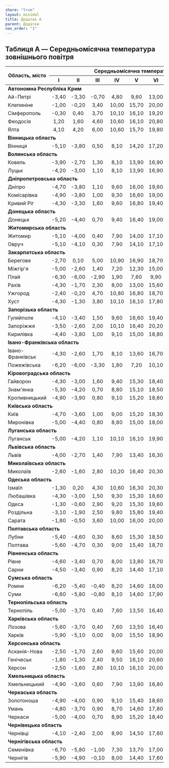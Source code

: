 ```yaml
---
share: "true"
layout: minimal
title: Додаток A
parent: Додатки
nav_order: "1"
---
```



## Таблиця A — Середньомісячна температура зовнішнього повітря

<table class="js-table">
  <thead>
    <tr>
      <th rowspan="2">Область, місто</th>
      <th colspan="12">Середньомісячна температура зовнішнього повітря, ℃</th>
      <th rowspan="2">Середня за рік</th>
    </tr>
    <tr>
      <th>I</th>
      <th>II</th>
      <th>III</th>
      <th>IV</th>
      <th>V</th>
      <th>VI</th>
      <th>VII</th>
      <th>VIII</th>
      <th>IX</th>
      <th>X</th>
      <th>XI</th>
      <th>XII</th>
    </tr>
  </thead>
  <tbody>
    <tr>
      <td colspan="14"><b>Автономна Республіка Крим</b></td>
    </tr>
    <tr>
      <td>Ай-Петрі</td>
      <td style="text-align: center;">-3,40</td>
      <td style="text-align: center;">-3,30</td>
      <td style="text-align: center;">-0,70</td>
      <td style="text-align: center;">4,80</td>
      <td style="text-align: center;">9,60</td>
      <td style="text-align: center;">13,00</td>
      <td style="text-align: center;">15,50</td>
      <td style="text-align: center;">15,10</td>
      <td style="text-align: center;">11,00</td>
      <td style="text-align: center;">6,70</td>
      <td style="text-align: center;">2,50</td>
      <td style="text-align: center;">-1,60</td>
      <td style="text-align: center;">5,80</td>
    </tr>
    <tr>
      <td>Клепиніне</td>
      <td style="text-align: center;">-1,00</td>
      <td style="text-align: center;">-0,20</td>
      <td style="text-align: center;">3,40</td>
      <td style="text-align: center;">10,00</td>
      <td style="text-align: center;">15,70</td>
      <td style="text-align: center;">20,00</td>
      <td style="text-align: center;">22,70</td>
      <td style="text-align: center;">21,80</td>
      <td style="text-align: center;">16,70</td>
      <td style="text-align: center;">10,70</td>
      <td style="text-align: center;">5,70</td>
      <td style="text-align: center;">1,60</td>
      <td style="text-align: center;">10,60</td>
    </tr>
    <tr>
      <td>Сімферополь</td>
      <td style="text-align: center;">-0,30</td>
      <td style="text-align: center;">0,40</td>
      <td style="text-align: center;">3,70</td>
      <td style="text-align: center;">10,10</td>
      <td style="text-align: center;">16,10</td>
      <td style="text-align: center;">19,20</td>
      <td style="text-align: center;">21,80</td>
      <td style="text-align: center;">21,30</td>
      <td style="text-align: center;">16,70</td>
      <td style="text-align: center;">11,00</td>
      <td style="text-align: center;">6,10</td>
      <td style="text-align: center;">2,10</td>
      <td style="text-align: center;">10,60</td>
    </tr>
    <tr>
      <td>Феодосія</td>
      <td style="text-align: center;">1,20</td>
      <td style="text-align: center;">1,60</td>
      <td style="text-align: center;">4,60</td>
      <td style="text-align: center;">10,60</td>
      <td style="text-align: center;">16,10</td>
      <td style="text-align: center;">20,80</td>
      <td style="text-align: center;">23,20</td>
      <td style="text-align: center;">23,10</td>
      <td style="text-align: center;">18,40</td>
      <td style="text-align: center;">12,60</td>
      <td style="text-align: center;">7,60</td>
      <td style="text-align: center;">3,80</td>
      <td style="text-align: center;">12,00</td>
    </tr>
    <tr>
      <td>Ялта</td>
      <td style="text-align: center;">4,10</td>
      <td style="text-align: center;">4,20</td>
      <td style="text-align: center;">6,00</td>
      <td style="text-align: center;">10,60</td>
      <td style="text-align: center;">15,70</td>
      <td style="text-align: center;">19,80</td>
      <td style="text-align: center;">23,60</td>
      <td style="text-align: center;">23,20</td>
      <td style="text-align: center;">19,00</td>
      <td style="text-align: center;">13,60</td>
      <td style="text-align: center;">9,50</td>
      <td style="text-align: center;">6,10</td>
      <td style="text-align: center;">13,00</td>
    </tr>
    <tr>
      <td colspan="14"><b>Вінницька область</b></td>
    </tr>
    <tr>
      <td>Вінниця</td>
      <td style="text-align: center;">-5,10</td>
      <td style="text-align: center;">-3,80</td>
      <td style="text-align: center;">0,50</td>
      <td style="text-align: center;">8,10</td>
      <td style="text-align: center;">14,20</td>
      <td style="text-align: center;">17,20</td>
      <td style="text-align: center;">18,70</td>
      <td style="text-align: center;">18,00</td>
      <td style="text-align: center;">13,30</td>
      <td style="text-align: center;">7,60</td>
      <td style="text-align: center;">1,80</td>
      <td style="text-align: center;">-2,90</td>
      <td style="text-align: center;">7,30</td>
    </tr>
    <tr>
      <td colspan="14"><b>Волинська область</b></td>
    </tr>
    <tr>
      <td>Ковель</td>
      <td style="text-align: center;">-3,90</td>
      <td style="text-align: center;">-2,70</td>
      <td style="text-align: center;">1,30</td>
      <td style="text-align: center;">8,10</td>
      <td style="text-align: center;">13,90</td>
      <td style="text-align: center;">16,90</td>
      <td style="text-align: center;">18,20</td>
      <td style="text-align: center;">17,60</td>
      <td style="text-align: center;">13,00</td>
      <td style="text-align: center;">7,90</td>
      <td style="text-align: center;">2,50</td>
      <td style="text-align: center;">-1,90</td>
      <td style="text-align: center;">7,60</td>
    </tr>
    <tr>
      <td>Луцьк</td>
      <td style="text-align: center;">-4,20</td>
      <td style="text-align: center;">-3,00</td>
      <td style="text-align: center;">1,10</td>
      <td style="text-align: center;">8,10</td>
      <td style="text-align: center;">13,90</td>
      <td style="text-align: center;">16,90</td>
      <td style="text-align: center;">18,40</td>
      <td style="text-align: center;">17,70</td>
      <td style="text-align: center;">13,20</td>
      <td style="text-align: center;">7,90</td>
      <td style="text-align: center;">2,40</td>
      <td style="text-align: center;">-2,40</td>
      <td style="text-align: center;">7,50</td>
    </tr>
    <tr>
      <td colspan="14"><b>Дніпропетровська область</b></td>
    </tr>
    <tr>
      <td>Дніпро</td>
      <td style="text-align: center;">-4,70</td>
      <td style="text-align: center;">-3,80</td>
      <td style="text-align: center;">1,10</td>
      <td style="text-align: center;">9,60</td>
      <td style="text-align: center;">16,00</td>
      <td style="text-align: center;">19,60</td>
      <td style="text-align: center;">21,60</td>
      <td style="text-align: center;">20,70</td>
      <td style="text-align: center;">15,40</td>
      <td style="text-align: center;">8,60</td>
      <td style="text-align: center;">2,20</td>
      <td style="text-align: center;">-2,50</td>
      <td style="text-align: center;">8,70</td>
    </tr>
    <tr>
      <td>Комісарівка</td>
      <td style="text-align: center;">-4,90</td>
      <td style="text-align: center;">-3,80</td>
      <td style="text-align: center;">1,00</td>
      <td style="text-align: center;">9,30</td>
      <td style="text-align: center;">16,60</td>
      <td style="text-align: center;">19,00</td>
      <td style="text-align: center;">20,90</td>
      <td style="text-align: center;">20,00</td>
      <td style="text-align: center;">14,70</td>
      <td style="text-align: center;">8,20</td>
      <td style="text-align: center;">2,20</td>
      <td style="text-align: center;">-2,40</td>
      <td style="text-align: center;">8,30</td>
    </tr>
    <tr>
      <td>Кривий Ріг</td>
      <td style="text-align: center;">-4,30</td>
      <td style="text-align: center;">-3,30</td>
      <td style="text-align: center;">1,60</td>
      <td style="text-align: center;">9,60</td>
      <td style="text-align: center;">16,80</td>
      <td style="text-align: center;">19,40</td>
      <td style="text-align: center;">21,50</td>
      <td style="text-align: center;">20,70</td>
      <td style="text-align: center;">15,50</td>
      <td style="text-align: center;">8,90</td>
      <td style="text-align: center;">2,70</td>
      <td style="text-align: center;">-2,00</td>
      <td style="text-align: center;">8,80</td>
    </tr>
    <tr>
      <td colspan="14"><b>Донецька область</b></td>
    </tr>
    <tr>
      <td>Донецьк</td>
      <td style="text-align: center;">-5,20</td>
      <td style="text-align: center;">-4,40</td>
      <td style="text-align: center;">0,70</td>
      <td style="text-align: center;">9,40</td>
      <td style="text-align: center;">16,40</td>
      <td style="text-align: center;">19,00</td>
      <td style="text-align: center;">21,20</td>
      <td style="text-align: center;">19,80</td>
      <td style="text-align: center;">14,90</td>
      <td style="text-align: center;">8,00</td>
      <td style="text-align: center;">1,80</td>
      <td style="text-align: center;">-2,90</td>
      <td style="text-align: center;">8,10</td>
    </tr>
    <tr>
      <td colspan="14"><b>Житомирська область</b></td>
    </tr>
    <tr>
      <td>Житомир</td>
      <td style="text-align: center;">-5,10</td>
      <td style="text-align: center;">-4,00</td>
      <td style="text-align: center;">0,40</td>
      <td style="text-align: center;">7,90</td>
      <td style="text-align: center;">14,00</td>
      <td style="text-align: center;">17,10</td>
      <td style="text-align: center;">18,50</td>
      <td style="text-align: center;">17,70</td>
      <td style="text-align: center;">13,00</td>
      <td style="text-align: center;">7,40</td>
      <td style="text-align: center;">1,70</td>
      <td style="text-align: center;">-2,80</td>
      <td style="text-align: center;">7,20</td>
    </tr>
    <tr>
      <td>Овруч</td>
      <td style="text-align: center;">-5,10</td>
      <td style="text-align: center;">-4,10</td>
      <td style="text-align: center;">0,30</td>
      <td style="text-align: center;">7,90</td>
      <td style="text-align: center;">14,10</td>
      <td style="text-align: center;">17,10</td>
      <td style="text-align: center;">18,50</td>
      <td style="text-align: center;">17,60</td>
      <td style="text-align: center;">12,80</td>
      <td style="text-align: center;">7,10</td>
      <td style="text-align: center;">1,50</td>
      <td style="text-align: center;">-3,10</td>
      <td style="text-align: center;">7,10</td>
    </tr>
    <tr>
      <td colspan="14"><b>Закарпатська область</b></td>
    </tr>
    <tr>
      <td>Берегове</td>
      <td style="text-align: center;">-2,70</td>
      <td style="text-align: center;">0,10</td>
      <td style="text-align: center;">5,00</td>
      <td style="text-align: center;">10,90</td>
      <td style="text-align: center;">16,90</td>
      <td style="text-align: center;">18,70</td>
      <td style="text-align: center;">20,20</td>
      <td style="text-align: center;">19,60</td>
      <td style="text-align: center;">15,70</td>
      <td style="text-align: center;">10,30</td>
      <td style="text-align: center;">4,80</td>
      <td style="text-align: center;">-0,20</td>
      <td style="text-align: center;">9,90</td>
    </tr>
    <tr>
      <td>Міжгір'я</td>
      <td style="text-align: center;">-5,00</td>
      <td style="text-align: center;">-2,60</td>
      <td style="text-align: center;">1,40</td>
      <td style="text-align: center;">7,20</td>
      <td style="text-align: center;">12,30</td>
      <td style="text-align: center;">15,00</td>
      <td style="text-align: center;">16,40</td>
      <td style="text-align: center;">15,80</td>
      <td style="text-align: center;">12,30</td>
      <td style="text-align: center;">7,40</td>
      <td style="text-align: center;">2,50</td>
      <td style="text-align: center;">2,40</td>
      <td style="text-align: center;">6,70</td>
    </tr>
    <tr>
      <td>Плай</td>
      <td style="text-align: center;">-6,30</td>
      <td style="text-align: center;">-6,00</td>
      <td style="text-align: center;">-2,90</td>
      <td style="text-align: center;">1,90</td>
      <td style="text-align: center;">7,60</td>
      <td style="text-align: center;">9,90</td>
      <td style="text-align: center;">11,40</td>
      <td style="text-align: center;">11,50</td>
      <td style="text-align: center;">7,70</td>
      <td style="text-align: center;">3,60</td>
      <td style="text-align: center;">-1,40</td>
      <td style="text-align: center;">-5,10</td>
      <td style="text-align: center;">2,70</td>
    </tr>
    <tr>
      <td>Рахів</td>
      <td style="text-align: center;">-4,30</td>
      <td style="text-align: center;">-1,70</td>
      <td style="text-align: center;">2,30</td>
      <td style="text-align: center;">8,00</td>
      <td style="text-align: center;">13,00</td>
      <td style="text-align: center;">15,60</td>
      <td style="text-align: center;">17,00</td>
      <td style="text-align: center;">16,40</td>
      <td style="text-align: center;">12,90</td>
      <td style="text-align: center;">7,80</td>
      <td style="text-align: center;">2,80</td>
      <td style="text-align: center;">-1,80</td>
      <td style="text-align: center;">7,30</td>
    </tr>
    <tr>
      <td>Ужгород</td>
      <td style="text-align: center;">-2,40</td>
      <td style="text-align: center;">-0,20</td>
      <td style="text-align: center;">4,70</td>
      <td style="text-align: center;">10,80</td>
      <td style="text-align: center;">16,80</td>
      <td style="text-align: center;">18,70</td>
      <td style="text-align: center;">20,30</td>
      <td style="text-align: center;">19,80</td>
      <td style="text-align: center;">15,50</td>
      <td style="text-align: center;">10,20</td>
      <td style="text-align: center;">4,70</td>
      <td style="text-align: center;">-0,50</td>
      <td style="text-align: center;">9,80</td>
    </tr>
    <tr>
      <td>Хуст</td>
      <td style="text-align: center;">-4,30</td>
      <td style="text-align: center;">-1,30</td>
      <td style="text-align: center;">3,80</td>
      <td style="text-align: center;">10,10</td>
      <td style="text-align: center;">16,10</td>
      <td style="text-align: center;">17,80</td>
      <td style="text-align: center;">19,20</td>
      <td style="text-align: center;">18,50</td>
      <td style="text-align: center;">14,50</td>
      <td style="text-align: center;">8,90</td>
      <td style="text-align: center;">3,70</td>
      <td style="text-align: center;">-1,30</td>
      <td style="text-align: center;">8,70</td>
    </tr>
    <tr>
      <td colspan="14"><b>Запорізька область</b></td>
    </tr>
    <tr>
      <td>Гуляйполе</td>
      <td style="text-align: center;">-4,10</td>
      <td style="text-align: center;">-3,40</td>
      <td style="text-align: center;">1,50</td>
      <td style="text-align: center;">9,60</td>
      <td style="text-align: center;">16,60</td>
      <td style="text-align: center;">19,40</td>
      <td style="text-align: center;">21,60</td>
      <td style="text-align: center;">20,50</td>
      <td style="text-align: center;">15,10</td>
      <td style="text-align: center;">8,40</td>
      <td style="text-align: center;">2,50</td>
      <td style="text-align: center;">-1,90</td>
      <td style="text-align: center;">8,70</td>
    </tr>
    <tr>
      <td>Запоріжжя</td>
      <td style="text-align: center;">-3,50</td>
      <td style="text-align: center;">-2,60</td>
      <td style="text-align: center;">2,00</td>
      <td style="text-align: center;">10,10</td>
      <td style="text-align: center;">16,40</td>
      <td style="text-align: center;">20,20</td>
      <td style="text-align: center;">22,40</td>
      <td style="text-align: center;">21,40</td>
      <td style="text-align: center;">16,20</td>
      <td style="text-align: center;">9,60</td>
      <td style="text-align: center;">3,50</td>
      <td style="text-align: center;">-1,10</td>
      <td style="text-align: center;">9,60</td>
    </tr>
    <tr>
      <td>Кирилівка</td>
      <td style="text-align: center;">-4,40</td>
      <td style="text-align: center;">-3,80</td>
      <td style="text-align: center;">1,00</td>
      <td style="text-align: center;">9,10</td>
      <td style="text-align: center;">15,00</td>
      <td style="text-align: center;">18,80</td>
      <td style="text-align: center;">20,60</td>
      <td style="text-align: center;">20,10</td>
      <td style="text-align: center;">14,90</td>
      <td style="text-align: center;">8,10</td>
      <td style="text-align: center;">2,30</td>
      <td style="text-align: center;">-2,20</td>
      <td style="text-align: center;">8,30</td>
    </tr>
    <tr>
      <td colspan="14"><b>Івано-Франківська область</b></td>
    </tr>
    <tr>
      <td>Івано-Франківськ</td>
      <td style="text-align: center;">-4,30</td>
      <td style="text-align: center;">-2,60</td>
      <td style="text-align: center;">1,70</td>
      <td style="text-align: center;">8,10</td>
      <td style="text-align: center;">13,60</td>
      <td style="text-align: center;">16,70</td>
      <td style="text-align: center;">18,30</td>
      <td style="text-align: center;">17,70</td>
      <td style="text-align: center;">13,40</td>
      <td style="text-align: center;">8,00</td>
      <td style="text-align: center;">2,50</td>
      <td style="text-align: center;">-2,40</td>
      <td style="text-align: center;">7,60</td>
    </tr>
    <tr>
      <td>Пожежівська</td>
      <td style="text-align: center;">-6,20</td>
      <td style="text-align: center;">-6,00</td>
      <td style="text-align: center;">-3,30</td>
      <td style="text-align: center;">1,80</td>
      <td style="text-align: center;">7,20</td>
      <td style="text-align: center;">10,10</td>
      <td style="text-align: center;">11,70</td>
      <td style="text-align: center;">11,80</td>
      <td style="text-align: center;">8,00</td>
      <td style="text-align: center;">4,10</td>
      <td style="text-align: center;">-0,70</td>
      <td style="text-align: center;">-4,90</td>
      <td style="text-align: center;">2,80</td>
    </tr>
    <tr>
      <td colspan="14"><b>Кіровоградська область</b></td>
    </tr>
    <tr>
      <td>Гайворон</td>
      <td style="text-align: center;">-4,30</td>
      <td style="text-align: center;">-3,00</td>
      <td style="text-align: center;">1,60</td>
      <td style="text-align: center;">9,40</td>
      <td style="text-align: center;">15,30</td>
      <td style="text-align: center;">18,40</td>
      <td style="text-align: center;">20,00</td>
      <td style="text-align: center;">19,20</td>
      <td style="text-align: center;">14,40</td>
      <td style="text-align: center;">8,40</td>
      <td style="text-align: center;">2,70</td>
      <td style="text-align: center;">-1,90</td>
      <td style="text-align: center;">8,40</td>
    </tr>
    <tr>
      <td>Знам'янка</td>
      <td style="text-align: center;">-5,30</td>
      <td style="text-align: center;">-4,20</td>
      <td style="text-align: center;">0,70</td>
      <td style="text-align: center;">8,80</td>
      <td style="text-align: center;">15,10</td>
      <td style="text-align: center;">18,50</td>
      <td style="text-align: center;">20,30</td>
      <td style="text-align: center;">19,50</td>
      <td style="text-align: center;">14,40</td>
      <td style="text-align: center;">7,90</td>
      <td style="text-align: center;">2,00</td>
      <td style="text-align: center;">-2,80</td>
      <td style="text-align: center;">7,90</td>
    </tr>
    <tr>
      <td>Кропивницький</td>
      <td style="text-align: center;">-4,90</td>
      <td style="text-align: center;">-3,90</td>
      <td style="text-align: center;">0,80</td>
      <td style="text-align: center;">9,10</td>
      <td style="text-align: center;">15,20</td>
      <td style="text-align: center;">18,60</td>
      <td style="text-align: center;">20,40</td>
      <td style="text-align: center;">19,70</td>
      <td style="text-align: center;">14,70</td>
      <td style="text-align: center;">8,20</td>
      <td style="text-align: center;">2,10</td>
      <td style="text-align: center;">-2,60</td>
      <td style="text-align: center;">8,10</td>
    </tr>
    <tr>
      <td colspan="14"><b>Київська область</b></td>
    </tr>
    <tr>
      <td>Київ</td>
      <td style="text-align: center;">-4,70</td>
      <td style="text-align: center;">-3,60</td>
      <td style="text-align: center;">1,00</td>
      <td style="text-align: center;">9,00</td>
      <td style="text-align: center;">15,20</td>
      <td style="text-align: center;">18,30</td>
      <td style="text-align: center;">19,80</td>
      <td style="text-align: center;">19,00</td>
      <td style="text-align: center;">13,90</td>
      <td style="text-align: center;">8,10</td>
      <td style="text-align: center;">1,90</td>
      <td style="text-align: center;">-2,50</td>
      <td style="text-align: center;">8,00</td>
    </tr>
    <tr>
      <td>Миронівка</td>
      <td style="text-align: center;">-5,00</td>
      <td style="text-align: center;">-4,40</td>
      <td style="text-align: center;">0,80</td>
      <td style="text-align: center;">8,80</td>
      <td style="text-align: center;">15,00</td>
      <td style="text-align: center;">18,00</td>
      <td style="text-align: center;">19,80</td>
      <td style="text-align: center;">19,00</td>
      <td style="text-align: center;">14,10</td>
      <td style="text-align: center;">8,00</td>
      <td style="text-align: center;">1,80</td>
      <td style="text-align: center;">-2,70</td>
      <td style="text-align: center;">7,80</td>
    </tr>
    <tr>
      <td colspan="14"><b>Луганська область</b></td>
    </tr>
    <tr>
      <td>Луганськ</td>
      <td style="text-align: center;">-5,00</td>
      <td style="text-align: center;">-4,20</td>
      <td style="text-align: center;">1,10</td>
      <td style="text-align: center;">10,10</td>
      <td style="text-align: center;">16,10</td>
      <td style="text-align: center;">19,90</td>
      <td style="text-align: center;">22,00</td>
      <td style="text-align: center;">20,70</td>
      <td style="text-align: center;">15,10</td>
      <td style="text-align: center;">8,20</td>
      <td style="text-align: center;">2,20</td>
      <td style="text-align: center;">-2,50</td>
      <td style="text-align: center;">8,60</td>
    </tr>
    <tr>
      <td colspan="14"><b>Львівська область</b></td>
    </tr>
    <tr>
      <td>Львів</td>
      <td style="text-align: center;">-4,00</td>
      <td style="text-align: center;">-2,70</td>
      <td style="text-align: center;">1,40</td>
      <td style="text-align: center;">7,90</td>
      <td style="text-align: center;">13,40</td>
      <td style="text-align: center;">16,30</td>
      <td style="text-align: center;">17,70</td>
      <td style="text-align: center;">17,20</td>
      <td style="text-align: center;">13,00</td>
      <td style="text-align: center;">8,00</td>
      <td style="text-align: center;">2,50</td>
      <td style="text-align: center;">-2,20</td>
      <td style="text-align: center;">7,40</td>
    </tr>
    <tr>
      <td colspan="14"><b>Миколаївська область</b></td>
    </tr>
    <tr>
      <td>Миколаїв</td>
      <td style="text-align: center;">-2,60</td>
      <td style="text-align: center;">-1,60</td>
      <td style="text-align: center;">2,80</td>
      <td style="text-align: center;">10,20</td>
      <td style="text-align: center;">16,40</td>
      <td style="text-align: center;">20,30</td>
      <td style="text-align: center;">22,70</td>
      <td style="text-align: center;">22,00</td>
      <td style="text-align: center;">16,80</td>
      <td style="text-align: center;">10,40</td>
      <td style="text-align: center;">4,20</td>
      <td style="text-align: center;">-0,40</td>
      <td style="text-align: center;">10,10</td>
    </tr>
    <tr>
      <td colspan="14"><b>Одеська область</b></td>
    </tr>
    <tr>
      <td>Ізмаїл</td>
      <td style="text-align: center;">-1,30</td>
      <td style="text-align: center;">0,20</td>
      <td style="text-align: center;">4,30</td>
      <td style="text-align: center;">10,60</td>
      <td style="text-align: center;">16,30</td>
      <td style="text-align: center;">20,30</td>
      <td style="text-align: center;">22,30</td>
      <td style="text-align: center;">21,70</td>
      <td style="text-align: center;">17,00</td>
      <td style="text-align: center;">11,20</td>
      <td style="text-align: center;">5,70</td>
      <td style="text-align: center;">0,70</td>
      <td style="text-align: center;">10,80</td>
    </tr>
    <tr>
      <td>Любашівка</td>
      <td style="text-align: center;">-4,30</td>
      <td style="text-align: center;">-3,00</td>
      <td style="text-align: center;">1,50</td>
      <td style="text-align: center;">9,30</td>
      <td style="text-align: center;">15,30</td>
      <td style="text-align: center;">18,60</td>
      <td style="text-align: center;">20,50</td>
      <td style="text-align: center;">19,90</td>
      <td style="text-align: center;">15,10</td>
      <td style="text-align: center;">8,90</td>
      <td style="text-align: center;">2,80</td>
      <td style="text-align: center;">-1,90</td>
      <td style="text-align: center;">8,60</td>
    </tr>
    <tr>
      <td>Одеса</td>
      <td style="text-align: center;">-1,30</td>
      <td style="text-align: center;">-0,60</td>
      <td style="text-align: center;">2,90</td>
      <td style="text-align: center;">9,20</td>
      <td style="text-align: center;">15,30</td>
      <td style="text-align: center;">19,60</td>
      <td style="text-align: center;">22,00</td>
      <td style="text-align: center;">21,60</td>
      <td style="text-align: center;">17,00</td>
      <td style="text-align: center;">11,30</td>
      <td style="text-align: center;">5,80</td>
      <td style="text-align: center;">1,10</td>
      <td style="text-align: center;">10,30</td>
    </tr>
    <tr>
      <td>Роздільна</td>
      <td style="text-align: center;">-3,10</td>
      <td style="text-align: center;">-1,90</td>
      <td style="text-align: center;">2,50</td>
      <td style="text-align: center;">9,80</td>
      <td style="text-align: center;">15,80</td>
      <td style="text-align: center;">19,40</td>
      <td style="text-align: center;">21,50</td>
      <td style="text-align: center;">21,00</td>
      <td style="text-align: center;">16,10</td>
      <td style="text-align: center;">9,90</td>
      <td style="text-align: center;">3,90</td>
      <td style="text-align: center;">-0,90</td>
      <td style="text-align: center;">9,50</td>
    </tr>
    <tr>
      <td>Сарата</td>
      <td style="text-align: center;">-1,80</td>
      <td style="text-align: center;">-0,50</td>
      <td style="text-align: center;">3,60</td>
      <td style="text-align: center;">10,00</td>
      <td style="text-align: center;">16,00</td>
      <td style="text-align: center;">20,00</td>
      <td style="text-align: center;">22,10</td>
      <td style="text-align: center;">21,30</td>
      <td style="text-align: center;">16,40</td>
      <td style="text-align: center;">10,50</td>
      <td style="text-align: center;">5,10</td>
      <td style="text-align: center;">0,20</td>
      <td style="text-align: center;">10,20</td>
    </tr>
    <tr>
      <td colspan="14"><b>Полтавська область</b></td>
    </tr>
    <tr>
      <td>Лубни</td>
      <td style="text-align: center;">-5,40</td>
      <td style="text-align: center;">-4,60</td>
      <td style="text-align: center;">0,30</td>
      <td style="text-align: center;">8,60</td>
      <td style="text-align: center;">15,30</td>
      <td style="text-align: center;">18,50</td>
      <td style="text-align: center;">20,20</td>
      <td style="text-align: center;">19,10</td>
      <td style="text-align: center;">13,70</td>
      <td style="text-align: center;">7,60</td>
      <td style="text-align: center;">1,30</td>
      <td style="text-align: center;">-3,30</td>
      <td style="text-align: center;">7,60</td>
    </tr>
    <tr>
      <td>Полтава</td>
      <td style="text-align: center;">-5,60</td>
      <td style="text-align: center;">-4,70</td>
      <td style="text-align: center;">0,30</td>
      <td style="text-align: center;">9,00</td>
      <td style="text-align: center;">15,40</td>
      <td style="text-align: center;">18,70</td>
      <td style="text-align: center;">20,50</td>
      <td style="text-align: center;">19,70</td>
      <td style="text-align: center;">14,30</td>
      <td style="text-align: center;">7,70</td>
      <td style="text-align: center;">1,30</td>
      <td style="text-align: center;">-3,30</td>
      <td style="text-align: center;">7,80</td>
    </tr>
    <tr>
      <td colspan="14"><b>Рівненська область</b></td>
    </tr>
    <tr>
      <td>Рівне</td>
      <td style="text-align: center;">-4,60</td>
      <td style="text-align: center;">-3,40</td>
      <td style="text-align: center;">0,70</td>
      <td style="text-align: center;">8,00</td>
      <td style="text-align: center;">13,80</td>
      <td style="text-align: center;">16,70</td>
      <td style="text-align: center;">18,20</td>
      <td style="text-align: center;">17,50</td>
      <td style="text-align: center;">13,10</td>
      <td style="text-align: center;">7,70</td>
      <td style="text-align: center;">2,10</td>
      <td style="text-align: center;">-2,60</td>
      <td style="text-align: center;">7,30</td>
    </tr>
    <tr>
      <td>Сарни</td>
      <td style="text-align: center;">-4,50</td>
      <td style="text-align: center;">-3,40</td>
      <td style="text-align: center;">0,90</td>
      <td style="text-align: center;">8,20</td>
      <td style="text-align: center;">14,40</td>
      <td style="text-align: center;">17,10</td>
      <td style="text-align: center;">18,60</td>
      <td style="text-align: center;">17,70</td>
      <td style="text-align: center;">13,00</td>
      <td style="text-align: center;">7,70</td>
      <td style="text-align: center;">2,10</td>
      <td style="text-align: center;">-2,40</td>
      <td style="text-align: center;">7,40</td>
    </tr>
    <tr>
      <td colspan="14"><b>Сумська область</b></td>
    </tr>
    <tr>
      <td>Ромни</td>
      <td style="text-align: center;">-6,20</td>
      <td style="text-align: center;">-5,40</td>
      <td style="text-align: center;">-0,40</td>
      <td style="text-align: center;">8,20</td>
      <td style="text-align: center;">14,60</td>
      <td style="text-align: center;">18,00</td>
      <td style="text-align: center;">19,40</td>
      <td style="text-align: center;">18,40</td>
      <td style="text-align: center;">13,10</td>
      <td style="text-align: center;">6,80</td>
      <td style="text-align: center;">0,70</td>
      <td style="text-align: center;">-4,00</td>
      <td style="text-align: center;">6,90</td>
    </tr>
    <tr>
      <td>Суми</td>
      <td style="text-align: center;">-6,60</td>
      <td style="text-align: center;">-5,80</td>
      <td style="text-align: center;">-0,80</td>
      <td style="text-align: center;">8,10</td>
      <td style="text-align: center;">14,60</td>
      <td style="text-align: center;">17,90</td>
      <td style="text-align: center;">19,50</td>
      <td style="text-align: center;">18,40</td>
      <td style="text-align: center;">13,00</td>
      <td style="text-align: center;">6,70</td>
      <td style="text-align: center;">0,40</td>
      <td style="text-align: center;">-4,30</td>
      <td style="text-align: center;">6,80</td>
    </tr>
    <tr>
      <td colspan="14"><b>Тернопільська область</b></td>
    </tr>
    <tr>
      <td>Тернопіль</td>
      <td style="text-align: center;">-5,00</td>
      <td style="text-align: center;">-3,70</td>
      <td style="text-align: center;">0,40</td>
      <td style="text-align: center;">7,60</td>
      <td style="text-align: center;">13,50</td>
      <td style="text-align: center;">16,40</td>
      <td style="text-align: center;">17,80</td>
      <td style="text-align: center;">17,20</td>
      <td style="text-align: center;">12,80</td>
      <td style="text-align: center;">7,50</td>
      <td style="text-align: center;">1,80</td>
      <td style="text-align: center;">-3,10</td>
      <td style="text-align: center;">6,90</td>
    </tr>
    <tr>
      <td colspan="14"><b>Харківська область</b></td>
    </tr>
    <tr>
      <td>Лозова</td>
      <td style="text-align: center;">-5,60</td>
      <td style="text-align: center;">-3,70</td>
      <td style="text-align: center;">0,40</td>
      <td style="text-align: center;">7,60</td>
      <td style="text-align: center;">13,50</td>
      <td style="text-align: center;">16,40</td>
      <td style="text-align: center;">17,80</td>
      <td style="text-align: center;">17,20</td>
      <td style="text-align: center;">12,80</td>
      <td style="text-align: center;">7,50</td>
      <td style="text-align: center;">1,80</td>
      <td style="text-align: center;">-3,10</td>
      <td style="text-align: center;">6,90</td>
    </tr>
    <tr>
      <td>Харків</td>
      <td style="text-align: center;">-5,90</td>
      <td style="text-align: center;">-5,10</td>
      <td style="text-align: center;">0,00</td>
      <td style="text-align: center;">9,00</td>
      <td style="text-align: center;">15,50</td>
      <td style="text-align: center;">18,90</td>
      <td style="text-align: center;">20,70</td>
      <td style="text-align: center;">19,70</td>
      <td style="text-align: center;">14,10</td>
      <td style="text-align: center;">7,50</td>
      <td style="text-align: center;">1,00</td>
      <td style="text-align: center;">-3,70</td>
      <td style="text-align: center;">7,60</td>
    </tr>
    <tr>
      <td colspan="14"><b>Херсонська область</b></td>
    </tr>
    <tr>
      <td>Асканія-Нова</td>
      <td style="text-align: center;">-2,50</td>
      <td style="text-align: center;">-1,70</td>
      <td style="text-align: center;">2,60</td>
      <td style="text-align: center;">9,60</td>
      <td style="text-align: center;">15,60</td>
      <td style="text-align: center;">20,00</td>
      <td style="text-align: center;">22,50</td>
      <td style="text-align: center;">21,80</td>
      <td style="text-align: center;">16,50</td>
      <td style="text-align: center;">9,90</td>
      <td style="text-align: center;">4,20</td>
      <td style="text-align: center;">0,00</td>
      <td style="text-align: center;">9,90</td>
    </tr>
    <tr>
      <td>Генічеськ</td>
      <td style="text-align: center;">-1,80</td>
      <td style="text-align: center;">-1,30</td>
      <td style="text-align: center;">2,40</td>
      <td style="text-align: center;">9,50</td>
      <td style="text-align: center;">16,10</td>
      <td style="text-align: center;">20,60</td>
      <td style="text-align: center;">23,10</td>
      <td style="text-align: center;">22,40</td>
      <td style="text-align: center;">17,50</td>
      <td style="text-align: center;">11,00</td>
      <td style="text-align: center;">6,20</td>
      <td style="text-align: center;">6,70</td>
      <td style="text-align: center;">10,50</td>
    </tr>
    <tr>
      <td>Херсон</td>
      <td style="text-align: center;">-2,50</td>
      <td style="text-align: center;">-1,60</td>
      <td style="text-align: center;">2,80</td>
      <td style="text-align: center;">10,10</td>
      <td style="text-align: center;">16,10</td>
      <td style="text-align: center;">20,00</td>
      <td style="text-align: center;">22,40</td>
      <td style="text-align: center;">21,60</td>
      <td style="text-align: center;">16,50</td>
      <td style="text-align: center;">10,10</td>
      <td style="text-align: center;">4,30</td>
      <td style="text-align: center;">-0,20</td>
      <td style="text-align: center;">10,00</td>
    </tr>
    <tr>
      <td colspan="14"><b>Хмельницька область</b></td>
    </tr>
    <tr>
      <td>Хмельницький</td>
      <td style="text-align: center;">-4,90</td>
      <td style="text-align: center;">-3,60</td>
      <td style="text-align: center;">0,60</td>
      <td style="text-align: center;">7,90</td>
      <td style="text-align: center;">13,90</td>
      <td style="text-align: center;">16,80</td>
      <td style="text-align: center;">18,40</td>
      <td style="text-align: center;">17,70</td>
      <td style="text-align: center;">13,10</td>
      <td style="text-align: center;">7,60</td>
      <td style="text-align: center;">1,90</td>
      <td style="text-align: center;">-2,90</td>
      <td style="text-align: center;">7,20</td>
    </tr>
    <tr>
      <td colspan="14"><b>Черкаська область</b></td>
    </tr>
    <tr>
      <td>Золотоноша</td>
      <td style="text-align: center;">-4,90</td>
      <td style="text-align: center;">-4,00</td>
      <td style="text-align: center;">0,90</td>
      <td style="text-align: center;">9,10</td>
      <td style="text-align: center;">15,40</td>
      <td style="text-align: center;">18,60</td>
      <td style="text-align: center;">20,20</td>
      <td style="text-align: center;">19,10</td>
      <td style="text-align: center;">14,00</td>
      <td style="text-align: center;">7,80</td>
      <td style="text-align: center;">1,90</td>
      <td style="text-align: center;">-2,90</td>
      <td style="text-align: center;">7,20</td>
    </tr>
    <tr>
      <td>Умань</td>
      <td style="text-align: center;">-4,80</td>
      <td style="text-align: center;">-3,70</td>
      <td style="text-align: center;">0,90</td>
      <td style="text-align: center;">8,70</td>
      <td style="text-align: center;">14,60</td>
      <td style="text-align: center;">17,80</td>
      <td style="text-align: center;">19,40</td>
      <td style="text-align: center;">18,60</td>
      <td style="text-align: center;">13,60</td>
      <td style="text-align: center;">7,70</td>
      <td style="text-align: center;">2,00</td>
      <td style="text-align: center;">-2,50</td>
      <td style="text-align: center;">7,70</td>
    </tr>
    <tr>
      <td>Черкаси</td>
      <td style="text-align: center;">-5,00</td>
      <td style="text-align: center;">-4,00</td>
      <td style="text-align: center;">0,70</td>
      <td style="text-align: center;">8,90</td>
      <td style="text-align: center;">15,20</td>
      <td style="text-align: center;">18,40</td>
      <td style="text-align: center;">20,10</td>
      <td style="text-align: center;">19,30</td>
      <td style="text-align: center;">14,20</td>
      <td style="text-align: center;">7,90</td>
      <td style="text-align: center;">2,00</td>
      <td style="text-align: center;">-2,70</td>
      <td style="text-align: center;">7,90</td>
    </tr>
    <tr>
      <td colspan="14"><b>Чернівецька область</b></td>
    </tr>
    <tr>
      <td>Чернівці</td>
      <td style="text-align: center;">-4,10</td>
      <td style="text-align: center;">-2,40</td>
      <td style="text-align: center;">2,00</td>
      <td style="text-align: center;">8,90</td>
      <td style="text-align: center;">14,50</td>
      <td style="text-align: center;">17,60</td>
      <td style="text-align: center;">19,10</td>
      <td style="text-align: center;">18,40</td>
      <td style="text-align: center;">14,10</td>
      <td style="text-align: center;">8,70</td>
      <td style="text-align: center;">2,70</td>
      <td style="text-align: center;">-2,10</td>
      <td style="text-align: center;">8,10</td>
    </tr>
    <tr>
      <td colspan="14"><b>Чернігівська область</b></td>
    </tr>
    <tr>
      <td>Семенівка</td>
      <td style="text-align: center;">-6,70</td>
      <td style="text-align: center;">-5,80</td>
      <td style="text-align: center;">-1,00</td>
      <td style="text-align: center;">7,30</td>
      <td style="text-align: center;">13,70</td>
      <td style="text-align: center;">17,00</td>
      <td style="text-align: center;">18,50</td>
      <td style="text-align: center;">17,40</td>
      <td style="text-align: center;">12,20</td>
      <td style="text-align: center;">6,20</td>
      <td style="text-align: center;">0,20</td>
      <td style="text-align: center;">-4,00</td>
      <td style="text-align: center;">6,30</td>
    </tr>
    <tr>
      <td>Чернігів</td>
      <td style="text-align: center;">-5,90</td>
      <td style="text-align: center;">-4,90</td>
      <td style="text-align: center;">-0,10</td>
      <td style="text-align: center;">8,00</td>
      <td style="text-align: center;">14,40</td>
      <td style="text-align: center;">17,60</td>
      <td style="text-align: center;">19,20</td>
      <td style="text-align: center;">18,10</td>
      <td style="text-align: center;">12,90</td>
      <td style="text-align: center;">6,90</td>
      <td style="text-align: center;">1,00</td>
      <td style="text-align: center;">-3,50</td>
      <td style="text-align: center;">7,00</td>
    </tr>
  </tbody>
</table>
